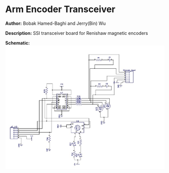 # Arm Encoder Transceiver

__Author:__ Bobak Hamed-Baghi and Jerry(Bin) Wu

__Description:__ SSI transceiver board for Renishaw magnetic encoders

__Schematic:__ ![](arm-encoder-transceiver-ssi_sch_s1.jpg)
